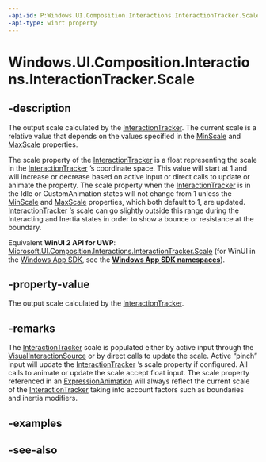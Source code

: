 ```yaml
---
-api-id: P:Windows.UI.Composition.Interactions.InteractionTracker.Scale
-api-type: winrt property
---
```


<!-- Property syntax
public float Scale { get; }
-->

# Windows.UI.Composition.Interactions.InteractionTracker.Scale

## -description
The output scale calculated by the [InteractionTracker](interactiontracker.md). The current scale is a relative value that depends on the values specified in the [MinScale](interactiontracker_minscale.md) and [MaxScale](interactiontracker_maxscale.md) properties.

The scale property of the [InteractionTracker](interactiontracker.md) is a float representing the scale in the [InteractionTracker](interactiontracker.md) ’s coordinate space. This value will start at 1 and will increase or decrease based on active input or direct calls to update or animate the property. The scale property when the [InteractionTracker](interactiontracker.md) is in the Idle or CustomAnimation states will not change from 1 unless the [MinScale](interactiontracker_minscale.md) and [MaxScale](interactiontracker_maxscale.md) properties, which both default to 1, are updated. [InteractionTracker](interactiontracker.md) ’s scale can go slightly outside this range during the Interacting and Inertia states in order to show a bounce or resistance at the boundary.

Equivalent **WinUI 2 API for UWP**: [Microsoft.UI.Composition.Interactions.InteractionTracker.Scale](/windows/winui/api/microsoft.ui.composition.interactions.interactiontracker.scale) (for WinUI in the [Windows App SDK](/windows/apps/windows-app-sdk/), see the **[Windows App SDK namespaces](/windows/windows-app-sdk/api/winrt/)**).

## -property-value
The output scale calculated by the [InteractionTracker](interactiontracker.md).

## -remarks
The [InteractionTracker](interactiontracker.md) scale is populated either by active input through the [VisualInteractionSource](visualinteractionsource.md) or by direct calls to update the scale. Active “pinch” input will update the [InteractionTracker](interactiontracker.md) ’s scale property if configured. All calls to animate or update the scale accept float input. The scale property referenced in an [ExpressionAnimation](../windows.ui.composition/expressionanimation.md) will always reflect the current scale of the [InteractionTracker](interactiontracker.md) taking into account factors such as boundaries and inertia modifiers.

## -examples

## -see-also
